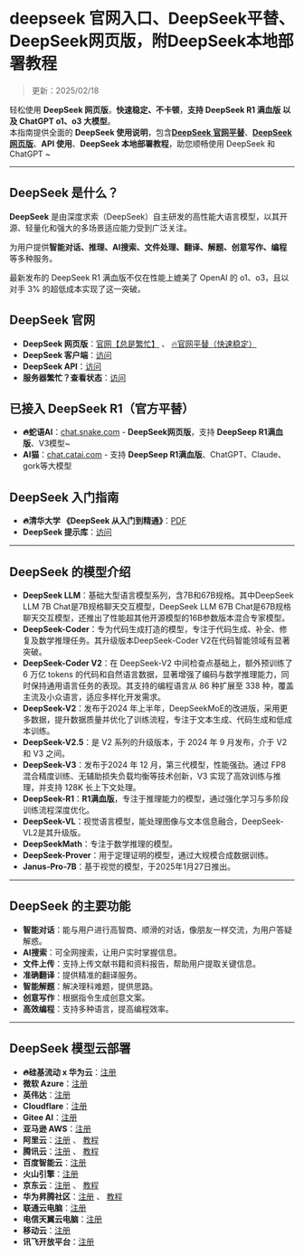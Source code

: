 # deepseek 官网入口、DeepSeek平替、DeepSeek网页版，附DeepSeek本地部署教程

> 更新：2025/02/18

轻松使用 **DeepSeek 网页版**，**快速稳定、不卡顿**，**支持 DeepSeek R1 满血版 以及 ChatGPT o1、o3 大模型**。  
本指南提供全面的 **DeepSeek 使用说明**，包含[**DeepSeek 官网平替**](https://snakegpt.work)、[**DeepSeek网页版**](https://snakegpt.work)、**API 使用**、**DeepSeek 本地部署教程**，助您顺畅使用 DeepSeek 和 ChatGPT ~

---

## DeepSeek 是什么？

**DeepSeek** 是由深度求索（DeepSeek）自主研发的高性能大语言模型，以其开源、轻量化和强大的多场景适应能力受到广泛关注。

为用户提供**智能对话、推理、AI搜索、文件处理、翻译、解题、创意写作、编程**等多种服务。

最新发布的 DeepSeek R1 满血版不仅在性能上媲美了 OpenAI 的 o1、o3，且以对手 3% 的超低成本实现了这一突破。

## DeepSeek 官网

- **DeepSeek 网页版**：[官网【总是繁忙】](https://www.deepseek.com/) 、 [🔥官网平替（快速稳定）](https://snakegpt.work)
- **DeepSeek 客户端**：[访问](https://download.deepseek.com/app/)
- **DeepSeek API**：[访问](https://platform.deepseek.com/)
- **服务器繁忙？查看状态**：[访问](https://status.deepseek.com/)

## 已接入 DeepSeek R1（官方平替）

- **🔥蛇语AI**：[chat.snake.com](https://snakegpt.work) - **DeepSeek网页版**，支持 **DeepSeep R1满血版**、V3模型~
- **AI猫**：[chat.catai.com](https://gptcat.net/) - 支持 **DeepSeep R1满血版**、ChatGPT、Claude、gork等大模型


## DeepSeek 入门指南

- **🔥清华大学 《DeepSeek 从入门到精通》**：[PDF](https://mp.weixin.qq.com/s/urum7plpWBxFPlBEnLNaLA)
- **DeepSeek 提示库**：[访问](https://api-docs.deepseek.com/zh-cn/prompt-library/)

---

## DeepSeek 的模型介绍

- **DeepSeek LLM**：基础大型语言模型系列，含7B和67B规格。其中DeepSeek LLM 7B Chat是7B规格聊天交互模型，DeepSeek LLM 67B Chat是67B规格聊天交互模型，还推出了性能超其他开源模型的16B参数版本混合专家模型。
- **DeepSeek-Coder**：专为代码生成打造的模型，专注于代码生成、补全、修复及数学推理任务。其升级版本DeepSeek-Coder V2在代码智能领域有显著突破。
- **DeepSeek-Coder V2**：在 DeepSeek-V2 中间检查点基础上，额外预训练了 6 万亿 tokens 的代码和自然语言数据，显著增强了编码与数学推理能力，同时保持通用语言任务的表现。其支持的编程语言从 86 种扩展至 338 种，覆盖主流及小众语言，适应多样化开发需求。
- **DeepSeek-V2**：发布于2024 年上半年，DeepSeekMoE的改进版，采用更多数据，提升数据质量并优化了训练流程，专注于文本生成、代码生成和低成本训练。
- **DeepSeek-V2.5**：是 V2 系列的升级版本，于 2024 年 9 月发布，介于 V2 和 V3 之间。
- **DeepSeek-V3**：发布于2024 年 12 月，第三代模型，性能强劲。通过 FP8 混合精度训练、无辅助损失负载均衡等技术创新，V3 实现了高效训练与推理，并支持 128K 长上下文处理。
- **DeepSeek-R1**：**R1满血版**，专注于推理能力的模型，通过强化学习与多阶段训练流程深度优化。
- **DeepSeek-VL**：视觉语言模型，能处理图像与文本信息融合，DeepSeek-VL2是其升级版。
- **DeepSeekMath**：专注于数学推理的模型。
- **DeepSeek-Prover**：用于定理证明的模型，通过大规模合成数据训练。
- **Janus-Pro-7B**：基于视觉的模型，于2025年1月27日推出。

---

## DeepSeek 的主要功能

- **智能对话**：能与用户进行高智商、顺滑的对话，像朋友一样交流，为用户答疑解惑。
- **AI搜索**：可全网搜索，让用户实时掌握信息。
- **文件上传**：支持上传文献书籍和资料报告，帮助用户提取关键信息。
- **准确翻译**：提供精准的翻译服务。
- **智能解题**：解决理科难题，提供思路。
- **创意写作**：根据指令生成创意文案。
- **高效编程**：支持多种语言，提高编程效率。

---

## DeepSeek 模型云部署

- **🔥硅基流动 x 华为云**：[注册](https://cloud.siliconflow.cn/)
- **微软 Azure**：[注册](https://ai.azure.com/)
- **英伟达**：[注册](https://build.nvidia.com/deepseek-ai/deepseek-r1)
- **Cloudflare**：[注册](https://developers.cloudflare.com/workers-ai/models/)
- **Gitee AI**：[注册](https://ai.gitee.com/serverless-api)
- **亚马逊 AWS**：[注册](https://aws.amazon.com/cn/blogs/aws/deepseek-r1-models-now-available-on-aws)
- **阿里云**：[注册](https://pai.console.aliyun.com/#/quick-start/) 、 [教程](https://help.aliyun.com/zh/pai/user-guide/one-click-deployment-deepseek-v3-model)
- **腾讯云**：[注册](https://cloud.tencent.com/product/hai) 、 [教程](https://cloud.tencent.com/developer/article/2492543)
- **百度智能云**：[注册](https://cloud.baidu.com/)
- **火山引擎**：[注册](https://www.volcengine.com/)
- **京东云**：[注册](https://www.jdcloud.com/) 、 [教程](https://docs.jdcloud.com/cn/yanxi-cap/practice-DeepSeek)
- **华为昇腾社区**：[注册](https://www.hiascend.com/software/modelzoo/models) 、 [教程](https://www.hiascend.com/software/modelzoo/models/detail/68457b8a51324310aad9a0f55c3e56e3)
- **联通云电脑**：[注册](https://www.cucloud.cn/product/cuc.html)
- **电信天翼云电脑**：[注册](https://www.ctyun.cn/products/tyydn)
- **移动云**：[注册](https://ecloud.10086.cn/portal)
- **讯飞开放平台**：[注册](https://www.xfyun.cn/)

